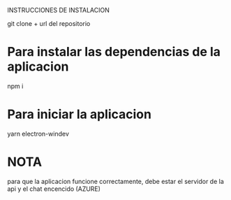 INSTRUCCIONES DE INSTALACION

git clone + url del repositorio

# Para instalar las dependencias de la aplicacion

npm i

# Para iniciar la aplicacion

yarn electron-windev


# NOTA

para que la aplicacion funcione correctamente, debe estar el servidor de la api y el chat encencido (AZURE)
